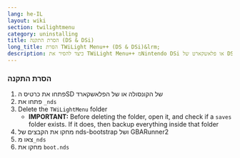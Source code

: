 ```yaml
---
lang: he-IL
layout: wiki
section: twilightmenu
category: uninstalling
title: הסרת התקנה (DS & DSi)
long_title: הסרת TWiLight Menu++ (DS & DSi)&lrm;
description: כיצד להסיר את TWiLight Menu++ מNintendo DSi או פלאשקארט של DS
---
```


### הסרת התקנה
1. פתחו את כרטיס הSD של הקונסולה או של הפלאשקארד
1. פתחו את `_nds`
1. Delete the `TWiLightMenu` folder
    - **IMPORTANT:** Before deleting the folder, open it, and check if a `saves` folder exists. If it does, then backup everything inside that folder
1. מחקו את הקבצים של nds-bootstrap ושל GBARunner2
1. צאו מ`_nds`
1. מחקו את `boot.nds`
